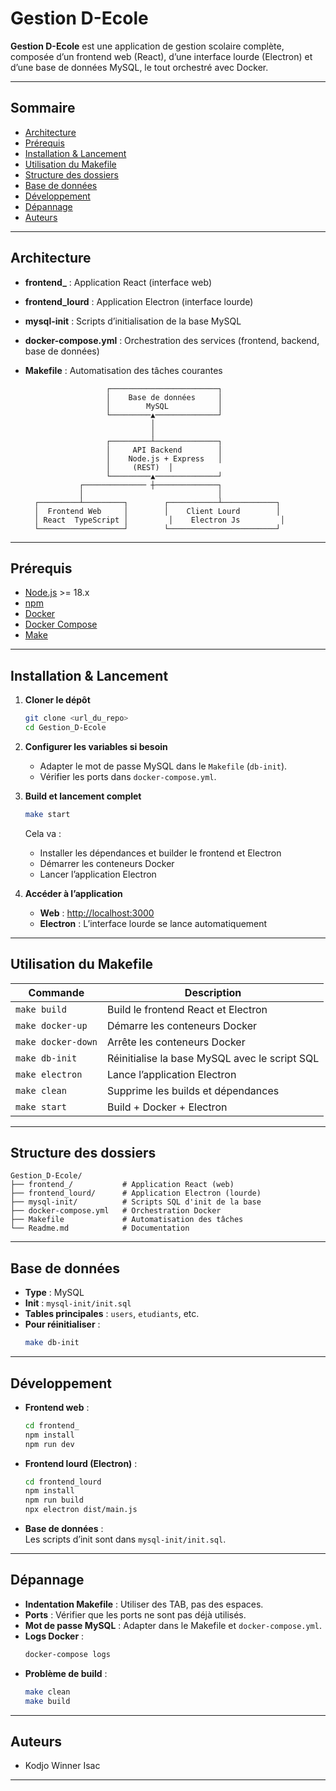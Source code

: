 # Gestion D-Ecole

**Gestion D-Ecole** est une application de gestion scolaire complète, composée d’un frontend web (React), d’une interface lourde (Electron) et d’une base de données MySQL, le tout orchestré avec Docker.

---

## Sommaire

- [Architecture](#architecture)
- [Prérequis](#prérequis)
- [Installation & Lancement](#installation--lancement)
- [Utilisation du Makefile](#utilisation-du-makefile)
- [Structure des dossiers](#structure-des-dossiers)
- [Base de données](#base-de-données)
- [Développement](#développement)
- [Dépannage](#dépannage)
- [Auteurs](#auteurs)

---

## Architecture

- **frontend_** : Application React (interface web)
- **frontend_lourd** : Application Electron (interface lourde)
- **mysql-init** : Scripts d’initialisation de la base MySQL
- **docker-compose.yml** : Orchestration des services (frontend, backend, base de données)
- **Makefile** : Automatisation des tâches courantes


                        ┌────────────────────────┐
                        │    Base de données     │
                        │        MySQL           │
                        └─────────▲──────────────┘
                                  │
                                  │
                        ┌─────────┴──────────────┐
                        │     API Backend        │
                        │    Node.js + Express   │
                        │     (REST)  │
                        └─────────▲──────────────┘
                  ┌────────────── ┼──────────────┐
                  │                              │
        ┌─────────┴─────────┐        ┌───────────┴────────────┐
        │  Frontend Web     │        │    Client Lourd        │
        │ React  TypeScript │         │    Electron Js         │
        └───────────────────┘        └────────────────────────┘


---

## Prérequis

- [Node.js](https://nodejs.org/) >= 18.x
- [npm](https://www.npmjs.com/)
- [Docker](https://www.docker.com/)
- [Docker Compose](https://docs.docker.com/compose/)
- [Make](https://www.gnu.org/software/make/)

---

## Installation & Lancement

1. **Cloner le dépôt**
   ```sh
   git clone <url_du_repo>
   cd Gestion_D-Ecole
   ```

2. **Configurer les variables si besoin**
   - Adapter le mot de passe MySQL dans le `Makefile` (`db-init`).
   - Vérifier les ports dans `docker-compose.yml`.

3. **Build et lancement complet**
   ```sh
   make start
   ```
   Cela va :
   - Installer les dépendances et builder le frontend et Electron
   - Démarrer les conteneurs Docker
   - Lancer l’application Electron

4. **Accéder à l’application**
   - **Web** : [http://localhost:3000](http://localhost:3000)
   - **Electron** : L’interface lourde se lance automatiquement

---

## Utilisation du Makefile

| Commande           | Description                                      |
|--------------------|-------------------------------------------------|
| `make build`       | Build le frontend React et Electron              |
| `make docker-up`   | Démarre les conteneurs Docker                    |
| `make docker-down` | Arrête les conteneurs Docker                     |
| `make db-init`     | Réinitialise la base MySQL avec le script SQL    |
| `make electron`    | Lance l’application Electron                     |
| `make clean`       | Supprime les builds et dépendances               |
| `make start`       | Build + Docker + Electron                        |

---

## Structure des dossiers

```
Gestion_D-Ecole/
├── frontend_/           # Application React (web)
├── frontend_lourd/      # Application Electron (lourde)
├── mysql-init/          # Scripts SQL d'init de la base
├── docker-compose.yml   # Orchestration Docker
├── Makefile             # Automatisation des tâches
└── Readme.md            # Documentation
```

---

## Base de données

- **Type** : MySQL
- **Init** : `mysql-init/init.sql`
- **Tables principales** : `users`, `etudiants`, etc.
- **Pour réinitialiser** :
  ```sh
  make db-init
  ```

---

## Développement

- **Frontend web** :
  ```sh
  cd frontend_
  npm install
  npm run dev
  ```
- **Frontend lourd (Electron)** :
  ```sh
  cd frontend_lourd
  npm install
  npm run build
  npx electron dist/main.js
  ```
- **Base de données** :  
  Les scripts d’init sont dans `mysql-init/init.sql`.

---

## Dépannage

- **Indentation Makefile** : Utiliser des TAB, pas des espaces.
- **Ports** : Vérifier que les ports ne sont pas déjà utilisés.
- **Mot de passe MySQL** : Adapter dans le Makefile et `docker-compose.yml`.
- **Logs Docker** :  
  ```sh
  docker-compose logs
  ```
- **Problème de build** :  
  ```sh
  make clean
  make build
  ```

---

## Auteurs

- Kodjo Winner Isac

---
